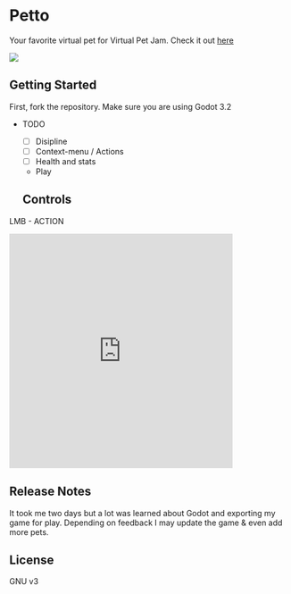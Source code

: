 # Petto
Your favorite virtual pet for Virtual Pet Jam. Check it out [here](https://itch.io/embed-upload/5089568?color=333333)

<img src="https://img.itch.zone/aW1nLzc4OTgwMTcucG5n/original/EAc7%2FV.png"/>

## Getting Started

First, fork the repository. Make sure you are using Godot 3.2

- TODO
  - [ ] Disipline
  - [ ] Context-menu / Actions
  - [ ] Health and stats

  - Play

  ## Controls

LMB - ACTION


  <iframe frameborder="0" src="https://itch.io/embed-upload/5089568?color=333333" allowfullscreen="" width="400" height="420"><a href="https://mifeanyi.itch.io/petto">Play Petto on itch.io</a></iframe>


  ## Release Notes

  It took me two days but a lot was learned about Godot and exporting my game for play. Depending on feedback I may update the game & even add more pets.

  ## License

  GNU v3